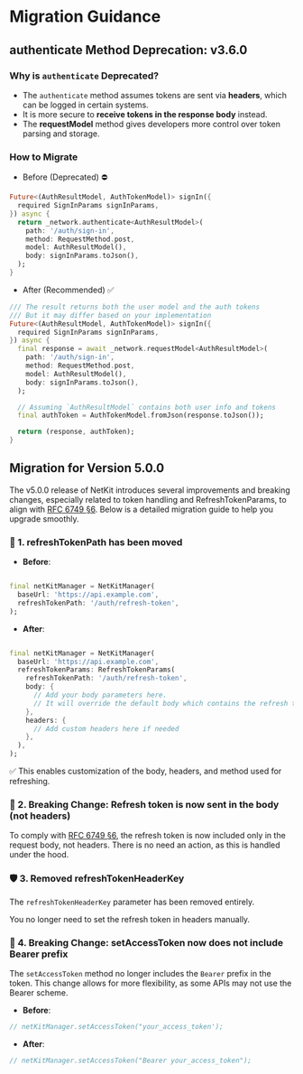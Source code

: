 # Migration Guidance

## authenticate Method Deprecation: v3.6.0

### Why is `authenticate` Deprecated?

- The `authenticate` method assumes tokens are sent via **headers**, which can be logged in certain
  systems.
- It is more secure to **receive tokens in the response body** instead.
- The **requestModel** method gives developers more control over token parsing and storage.

### How to Migrate

- Before (Deprecated) ⛔

```dart
Future<(AuthResultModel, AuthTokenModel)> signIn({
  required SignInParams signInParams,
}) async {
  return _network.authenticate<AuthResultModel>(
    path: '/auth/sign-in',
    method: RequestMethod.post,
    model: AuthResultModel(),
    body: signInParams.toJson(),
  );
}
```

- After (Recommended) ✅

```dart
/// The result returns both the user model and the auth tokens
/// But it may differ based on your implementation
Future<(AuthResultModel, AuthTokenModel)> signIn({
  required SignInParams signInParams,
}) async {
  final response = await _network.requestModel<AuthResultModel>(
    path: '/auth/sign-in',
    method: RequestMethod.post,
    model: AuthResultModel(),
    body: signInParams.toJson(),
  );

  // Assuming `AuthResultModel` contains both user info and tokens
  final authToken = AuthTokenModel.fromJson(response.toJson());

  return (response, authToken);
}
```

## Migration for Version 5.0.0

The v5.0.0 release of NetKit introduces several improvements and breaking changes, especially
related to token handling and RefreshTokenParams, to align
with [RFC 6749 §6](https://datatracker.ietf.org/doc/html/rfc6749#section-6). Below is a detailed
migration guide to help you upgrade smoothly.

### 🧩 1. refreshTokenPath has been moved

- **Before**:

```dart

final netKitManager = NetKitManager(
  baseUrl: 'https://api.example.com',
  refreshTokenPath: '/auth/refresh-token',
);
```

- **After**:

```dart

final netKitManager = NetKitManager(
  baseUrl: 'https://api.example.com',
  refreshTokenParams: RefreshTokenParams(
    refreshTokenPath: '/auth/refresh-token',
    body: {
      // Add your body parameters here. 
      // It will override the default body which contains the refresh token
    },
    headers: {
      // Add custom headers here if needed
    },
  ),
);
```

✅ This enables customization of the body, headers, and method used for refreshing.

### 🔁 2. **Breaking Change**: Refresh token is now sent in the body (not headers)

To comply with [RFC 6749 §6](https://datatracker.ietf.org/doc/html/rfc6749#section-6), the refresh
token is now included only in the request body, not headers. There is no need an action, as this is
handled under the hood.

### 🛡️ 3. Removed refreshTokenHeaderKey

The `refreshTokenHeaderKey` parameter has been removed entirely.

You no longer need to set the refresh token in headers manually.

### 🔑 4. **Breaking Change**: setAccessToken now does not include Bearer prefix

The `setAccessToken` method no longer includes the `Bearer` prefix in the token. This change allows
for more flexibility, as some APIs may not use the Bearer scheme.

- **Before**:

```dart
// netKitManager.setAccessToken("your_access_token');
```

- **After**:

```dart
// netKitManager.setAccessToken("Bearer your_access_token"); 
```